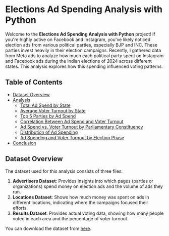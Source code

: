 # Elections Ad Spending Analysis with Python

Welcome to the **Elections Ad Spending Analysis with Python** project! If you're highly active on Facebook and Instagram, you've likely noticed election ads from various political parties, especially BJP and INC. These parties invest heavily in their election campaigns. Recently, I gathered data from Meta ads to analyze how much each political party spent on Instagram and Facebook ads during the Indian elections of 2024 across different states. This analysis explores how this spending influenced voting patterns.

## Table of Contents

- [Dataset Overview](#dataset-overview)
- [Analysis](#analysis)
  - [Total Ad Spend by State](#total-ad-spend-by-state)
  - [Average Voter Turnout by State](#average-voter-turnout-by-state)
  - [Top 5 Parties by Ad Spend](#top-5-parties-by-ad-spend)
  - [Correlation Between Ad Spend and Voter Turnout](#correlation-between-ad-spend-and-voter-turnout)
  - [Ad Spend vs. Voter Turnout by Parliamentary Constituency](#ad-spend-vs-voter-turnout-by-parliamentary-constituency)
  - [Distribution of Ad Spending](#distribution-of-ad-spending)
  - [Ad Spending and Voter Turnout by Election Phase](#ad-spending-and-voter-turnout-by-election-phase)
- [Conclusion](#conclusion)

## Dataset Overview

The dataset used for this analysis consists of three files:

1. **Advertisers Dataset**: Provides insights into which pages (parties or organizations) spend money on election ads and the volume of ads they run.
2. **Locations Dataset**: Shows how much money was spent on ads in different locations, indicating where the campaigns focused their efforts.
3. **Results Dataset**: Provides actual voting data, showing how many people voted in each area and the percentage of voter turnout.

You can download the dataset from [here](#).

